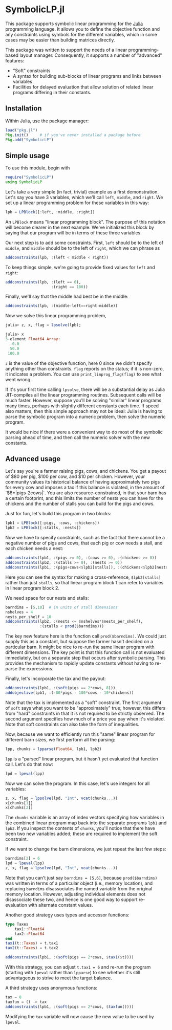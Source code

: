 SymbolicLP.jl
=============

This package supports symbolic linear programming for the [Julia][Julia] programming language. It allows you to define the objective function and any constraints using symbols for the different variables, which in some cases may be easier than building matrices directly.

This package was written to support the needs of a linear programming-based layout manager. Consequently, it supports a number of "advanced" features:

- "Soft" constraints
- A syntax for building sub-blocks of linear programs and links between variables
- Facilities for delayed evaluation that allow solution of related linear programs differing in their constants.


## Installation

Within Julia, use the package manager:
```julia
load("pkg.jl")
Pkg.init()     # if you've never installed a package before
Pkg.add("SymbolicLP")
```

## Simple usage

To use this module, begin with
```julia
require("SymbolicLP")
using SymbolicLP
```

Let's take a very simple (in fact, trivial) example as a first demonstration. Let's say you have 3 variables, which we'll call `left`, `middle`, and `right`. We set up a linear programming problem for these variables in this way:

```julia
lpb = LPBlock([:left, :middle, :right])
```

An `LPBlock` means "linear programming block". The purpose of this notation will become clearer in the next example. We've initialized this block by saying that our program will be in terms of these three variables.

Our next step is to add some constraints. First, `left` should be to the left of `middle`, and `middle` should be to the left of `right`, which we can phrase as

```julia
addconstraints(lpb, :(left < middle < right))
```

To keep things simple, we're going to provide fixed values for `left` and `right`:

```julia
addconstraints(lpb, :(left == 0),
                    :(right == 100))
```

Finally, we'll say that the middle had best be in the middle:

```julia
addconstraints(lpb, :(middle-left==right-middle))
```

Now we solve this linear programming problem,

```julia
julia> z, x, flag = lpsolve(lpb);

julia> x
3-element Float64 Array:
  -0.0
  50.0
 100.0
```
`z` is the value of the objective function, here 0 since we didn't specify anything other than constraints. `flag` reports on the status; if it is non-zero, it indicates a problem. You can use `print_linprog_flag(flag)` to see what went wrong. 

If it's your first time calling `lpsolve`, there will be a substantial delay as Julia JIT-compiles all the linear programming routines. Subsequent calls will be much faster. However, suppose you'll be solving "similar" linear programs many times, perhaps with slightly different constants each time. If speed also matters, then this simple approach may not be ideal: Julia is having to parse the symbolic program into a numeric problem, then solve the numeric program.

It would be nice if there were a convenient way to do most of the symbolic parsing ahead of time, and then call the numeric solver with the new constants.

## Advanced usage

Let's say you're a farmer raising pigs, cows, and chickens. You get a payout of $80 per pig, $100 per cow, and $10 per chicken. However, your community values its historical balance of having approximately two pigs for every cow and imposes a tax if this balance is violated, in the amount of `$8*|pigs-2cows|`. You are also resource-constrained, in that your barn has a certain footprint, and this limits the number of nests you can have for the chickens and the number of stalls you can build for the pigs and cows.

Just for fun, let's build this program in two blocks:
```julia
lpb1 = LPBlock([:pigs, :cows, :chickens])
lpb2 = LPBlock([:stalls, :nests])
```
Now we have to specify constraints, such as the fact that there cannot be a negative number of pigs and cows, that each pig or cow needs a stall, and each chicken needs a nest:

```julia
addconstraints(lpb1, :(pigs >= 0), :(cows >= 0), :(chickens >= 0))
addconstraints(lpb2, :(stalls >= 0), :(nests >= 0))
addconstraints(lpb1, :(pigs+cows<$lpb2[stalls]), :(chickens<$lpb2[nests]))
```
Here you can see the syntax for making a cross-reference, `$lpb2[stalls]` rather than just `stalls`, so that linear program block 1 can refer to variables in linear program block 2.

We need space for our nests and stalls:
```julia
barndims = [5,10]  # in units of stall dimensions
nshelves = 4
nests_per_shelf = 10
addconstraints(lpb2, :(nests <= $nshelves*$nests_per_shelf),
               :(stalls < prod($barndims)))
```
The key new feature here is the function call `prod($barndims)`. We could just supply this as a constant, but suppose the farmer hasn't decided on a particular barn. It might be nice to re-run the same linear program with different dimensions. The key point is that this function call is not evaluated immediately, but on a separate step that occurs after symbolic parsing. This provides the mechanism to rapidly update constants without having to re-parse the expressions.

Finally, let's incorporate the tax and the payout:
```julia
addconstraints(lpb1, :(soft(pigs == 2*cows, 8)))
addobjective(lpb1, :(-80*pigs - 100*cows - 10*chickens))
```
Note that the tax is implemented as a "soft" constraint. The first argument of `soft` says what you want to be "approximately" true; however, this differs from "hard" constraints in that it is not required to be strictly observed. The second argument specifies how much of a price you pay when it's violated. Note that soft constraints can also take the form of inequalities.

Now, because we want to efficiently run this "same" linear program for different barn sizes, we first perform all the parsing:
```julia
lpp, chunks = lpparse(Float64, lpb1, lpb2)
```

`lpp` is a "parsed" linear program, but it hasn't yet evaluated that function call. Let's do that now:
```julia
lpd = lpeval(lpp)
```

Now we can solve the program. In this case, let's use integers for all variables:
```julia
z, x, flag = lpsolve(lpd, "Int", vcat(chunks...))
x[chunks[1]]
x[chunks[2]]
```
The `chunks` variable is an array of index vectors specifying how variables in the combined linear program map back into the separate programs `lpb1` and `lpb2`. If you inspect the contents of `chunks`, you'll notice that there have been two new variables added; these are required to implement the soft constraint.

If we want to change the barn dimensions, we just repeat the last few steps:
```julia
barndims[2] = 6
lpd = lpeval(lpp)
z, x, flag = lpsolve(lpd, "Int", vcat(chunks...))
```
Note that you can't just say `barndims = [5,6]`, because `prod($barndims)` was written in terms of a particular object (i.e., memory location), and replacing `barndims` disassociates the named variable from the original memory location. However, adjusting individual elements does not disassociate these two, and hence is one good way to support re-evaluation with alternate constant values.

Another good strategy uses types and accessor functions:
```julia
type Taxes
    tax1::Float64
    tax2::Float64
end
tax1(t::Taxes) = t.tax1
tax2(t::Taxes) = t.tax2

addconstraints(lpb1, :(soft(pigs == 2*cows, $tax1($t))))
```
With this strategy, you can adjust `t.tax1 = 6` and re-run the program (starting with `lpeval` rather than `lpparse`) to see whether it's still advantageous to strive to meet the target balance.

A third strategy uses anonymous functions:
```julia
tax = 8
taxfun = () -> tax
addconstraints(lpb1, :(soft(pigs == 2*cows, $taxfun())))
```
Modifying the `tax` variable will now cause the new value to be used by `lpeval`.

[Julia]: http://julialang.org "Julia"
